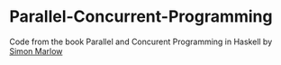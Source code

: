 # Parallel-Concurrent-Programming

Code from the book Parallel and Concurent Programming in Haskell by [Simon Marlow](https://github.com/simonmar)
